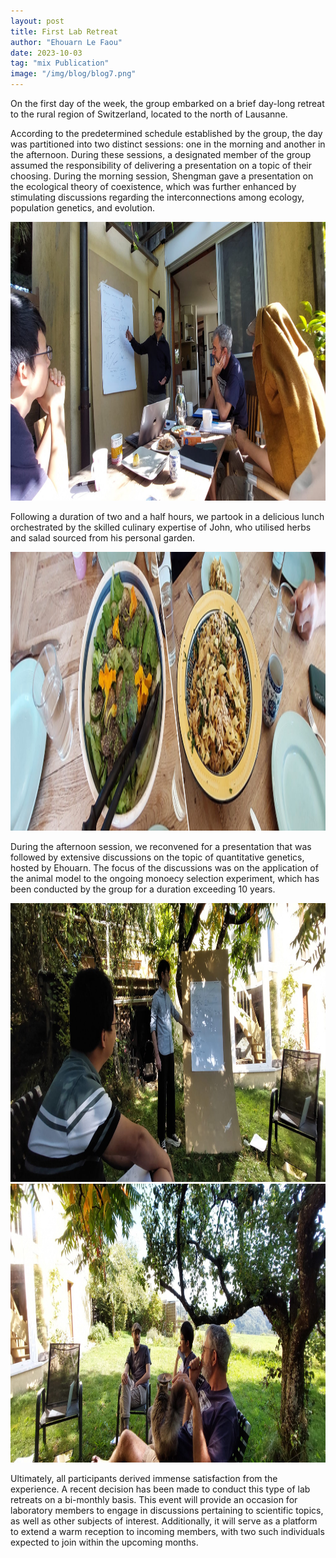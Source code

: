 ```yaml
---
layout: post
title: First Lab Retreat
author: "Ehouarn Le Faou"
date: 2023-10-03
tag: "mix Publication"
image: "/img/blog/blog7.png"
---
```


On the first day of the week, the group embarked on a brief day-long retreat to the rural region of Switzerland, located to the north of Lausanne.

According to the predetermined schedule established by the group, the day was partitioned into two distinct sessions: one in the morning and another in the afternoon. During these sessions, a designated member of the group assumed the responsibility of delivering a presentation on a topic of their choosing. During the morning session, Shengman gave a presentation on the ecological theory of coexistence, which was further enhanced by stimulating discussions regarding the interconnections among ecology, population genetics, and evolution. 

<img src="/img/blog/blog7.3.jpeg" alt="A great presentation!" style="height: 446px; width:1100px;"/> 

Following a duration of two and a half hours, we partook in a delicious lunch orchestrated by the skilled culinary expertise of John, who utilised herbs and salad sourced from his personal garden. 

<img src="/img/blog/blog7.2.jpeg" alt="A great meal!" style="height: 446px; width:1100px;"/> 

During the afternoon session, we reconvened for a presentation that was followed by extensive discussions on the topic of quantitative genetics, hosted by Ehouarn. The focus of the discussions was on the application of the animal model to the ongoing monoecy selection experiment, which has been conducted by the group for a duration exceeding 10 years.

<img src="/img/blog/blog7.1.jpeg" alt="A great presentation!" style="height: 446px; width:1100px;"/> 

<img src="/img/blog/blog7.4.jpeg" alt="A great discussion!" style="height: 446px; width:1100px;"/> 

Ultimately, all participants derived immense satisfaction from the experience. A recent decision has been made to conduct this type of lab retreats on a bi-monthly basis. This event will provide an occasion for laboratory members to engage in discussions pertaining to scientific topics, as well as other subjects of interest. Additionally, it will serve as a platform to extend a warm reception to incoming members, with two such individuals expected to join within the upcoming months.
